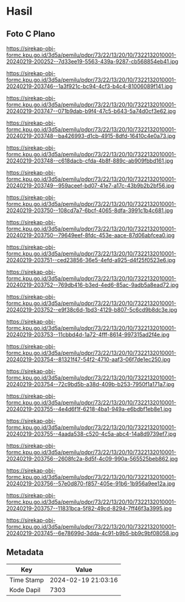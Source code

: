 # Hasil

## Foto C Plano

https://sirekap-obj-formc.kpu.go.id/3d5a/pemilu/pdpr/73/22/13/20/10/7322132010001-20240219-200252--7d33ee19-5563-439a-9287-cb568854eb41.jpg

https://sirekap-obj-formc.kpu.go.id/3d5a/pemilu/pdpr/73/22/13/20/10/7322132010001-20240219-203746--1a3f921c-bc94-4cf3-b4c4-81006089f141.jpg

https://sirekap-obj-formc.kpu.go.id/3d5a/pemilu/pdpr/73/22/13/20/10/7322132010001-20240219-203747--071b9dab-b9f4-47c5-b643-5a74d0cf3e62.jpg

https://sirekap-obj-formc.kpu.go.id/3d5a/pemilu/pdpr/73/22/13/20/10/7322132010001-20240219-203748--ba426993-d1cb-4915-8dfd-16410c4e0a73.jpg

https://sirekap-obj-formc.kpu.go.id/3d5a/pemilu/pdpr/73/22/13/20/10/7322132010001-20240219-203748--c618dacb-cfda-4b8f-889c-ab909fbbd161.jpg

https://sirekap-obj-formc.kpu.go.id/3d5a/pemilu/pdpr/73/22/13/20/10/7322132010001-20240219-203749--959aceef-bd07-41e7-a17c-43b9b2b2bf56.jpg

https://sirekap-obj-formc.kpu.go.id/3d5a/pemilu/pdpr/73/22/13/20/10/7322132010001-20240219-203750--108cd7a7-6bcf-4065-8dfa-3991c1b4c681.jpg

https://sirekap-obj-formc.kpu.go.id/3d5a/pemilu/pdpr/73/22/13/20/10/7322132010001-20240219-203750--79649eef-8fdc-453e-aace-87d06abfcea0.jpg

https://sirekap-obj-formc.kpu.go.id/3d5a/pemilu/pdpr/73/22/13/20/10/7322132010001-20240219-203751--ced23856-36e5-4efd-a925-d4f25f0523e6.jpg

https://sirekap-obj-formc.kpu.go.id/3d5a/pemilu/pdpr/73/22/13/20/10/7322132010001-20240219-203752--769db416-b3ed-4ed6-85ac-9adb5a8ead72.jpg

https://sirekap-obj-formc.kpu.go.id/3d5a/pemilu/pdpr/73/22/13/20/10/7322132010001-20240219-203752--e9f38c6d-1bd3-4129-b807-5c6cd9b8dc3e.jpg

https://sirekap-obj-formc.kpu.go.id/3d5a/pemilu/pdpr/73/22/13/20/10/7322132010001-20240219-203753--11cbbd4d-1a72-4fff-8614-997315ad2f4e.jpg

https://sirekap-obj-formc.kpu.go.id/3d5a/pemilu/pdpr/73/22/13/20/10/7322132010001-20240219-203754--81321f47-54f2-4710-aaf3-06f7de1ec250.jpg

https://sirekap-obj-formc.kpu.go.id/3d5a/pemilu/pdpr/73/22/13/20/10/7322132010001-20240219-203754--72c9bd5b-a38d-409b-b253-7950f1a171a7.jpg

https://sirekap-obj-formc.kpu.go.id/3d5a/pemilu/pdpr/73/22/13/20/10/7322132010001-20240219-203755--4e4d6f1f-6218-4ba1-949a-e6bdbf1eb8e1.jpg

https://sirekap-obj-formc.kpu.go.id/3d5a/pemilu/pdpr/73/22/13/20/10/7322132010001-20240219-203755--4aada538-c520-4c5a-abc4-14a8d9739ef7.jpg

https://sirekap-obj-formc.kpu.go.id/3d5a/pemilu/pdpr/73/22/13/20/10/7322132010001-20240219-203756--2608fc2a-8d5f-4c09-990a-565525beb862.jpg

https://sirekap-obj-formc.kpu.go.id/3d5a/pemilu/pdpr/73/22/13/20/10/7322132010001-20240219-203756--57e0d870-f857-405e-91b6-1b956a9ee12a.jpg

https://sirekap-obj-formc.kpu.go.id/3d5a/pemilu/pdpr/73/22/13/20/10/7322132010001-20240219-203757--11831bca-5f82-49cd-8294-7ff46f3a3995.jpg

https://sirekap-obj-formc.kpu.go.id/3d5a/pemilu/pdpr/73/22/13/20/10/7322132010001-20240219-203745--6e78699d-3dda-4c91-b9b5-bb9c9bf08058.jpg


## Metadata

| Key        | Value               |
| ---------- | ------------------- |
| Time Stamp | 2024-02-19 21:03:16 |
| Kode Dapil | 7303                |



